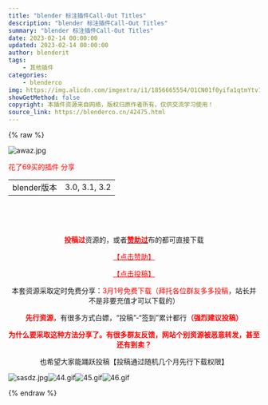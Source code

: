 ```yaml
---
title: "blender 标注插件Call-Out Titles"
description: "blender 标注插件Call-Out Titles"
summary: "blender 标注插件Call-Out Titles"
date: 2023-02-14 00:00:00
updated: 2023-02-14 00:00:00
author: blenderit
tags: 
    - 其他插件
categories:
    - blenderco
img: https://img.alicdn.com/imgextra/i1/1856665554/O1CN01f0yifa1qtmYtv1cXf_!!1856665554.jpg
showGetMethod: false
copyright: 本插件资源来自网络，版权归原作者所有，仅供交流学习使用！
source_link: https://blenderco.cn/42475.html
---
```


{% raw %}
<p><img src="https://img.alicdn.com/imgextra/i1/1856665554/O1CN01f0yifa1qtmYtv1cXf_!!1856665554.jpg" alt="awaz.jpg"></p><p><span style="color: #ff0000;">花了69买的插件 分享  </span></p><table class="table table-sm table-striped small mb-0">
<tbody>
<tr>
<td>blender版本</td>
<td>3.0, 3.1, 3.2</td>
</tr>
</tbody>
</table><p> </p><p> </p><p style="text-align: center;"><span style="color: #ff0000;"><strong>投稿过</strong></span>资源的，或者<a href="https://blenderco.cn/user?action=vip"><strong><span style="color: #ff0000;">赞助过</span></strong></a>布的都可直接下载</p><p style="text-align: center;"><span style="color: #ff0000;"><a style="color: #ff0000;" href="https://blenderco.cn/vip">【点击赞助】</a></span></p><p style="text-align: center;"><span style="color: #ff0000;"><a style="color: #ff0000;" href="https://blenderco.cn/blog/tougao03">【点击投稿】</a></span></p><p style="text-align: center;">本套资源采取定时免费分享：<span style="color: #ff0000;">3月1号免费下载（拜托各位群友多多投稿</span>，站长并不是非要充值才可以下载的）</p><p style="text-align: center;"><span style="color: #ff0000;"><strong>先行资源</strong></span>，有很多方式白嫖，“投稿”-“签到”累计都行<span style="color: #ff0000;"><strong>（强烈建议投稿）</strong></span></p><p style="text-align: center;"><span style="color: #ff0000;"><strong>为什么要采取这种方法分享了。有很多群友反馈，网站个别资源被恶意转发，甚至还有到卖？</strong></span></p><p style="text-align: center;">也希望大家能踊跃投稿【投稿通过随机几个月先行下载权限】</p><p><img src="https://img.alicdn.com/imgextra/i1/1856665554/O1CN01dGNskA1qtmYx7gqWf_!!1856665554.jpg" alt="sasdz.jpg"><img src="https://img.alicdn.com/imgextra/i4/1856665554/O1CN01JZ2HDJ1qtmYwRrF6o_!!1856665554.gif" alt="44.gif"><img src="https://img.alicdn.com/imgextra/i4/1856665554/O1CN01VeLPla1qtmYvNhWvj_!!1856665554.gif" alt="45.gif"><img src="https://img.alicdn.com/imgextra/i4/1856665554/O1CN014UQMIY1qtmYnrLOIM_!!1856665554.gif" alt="46.gif"></p>
<div style="display: none">blenderco</div>
{% endraw %}